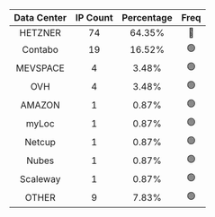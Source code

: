 | Data Center | IP Count | Percentage | Freq |
|:------------:|:--------:|:-----------:|:-----:|
| HETZNER | 74 | 64.35% | 🔴 |
| Contabo | 19 | 16.52% | 🟢 |
| MEVSPACE | 4 | 3.48% | 🟢 |
| OVH | 4 | 3.48% | 🟢 |
| AMAZON | 1 | 0.87% | 🟢 |
| myLoc | 1 | 0.87% | 🟢 |
| Netcup | 1 | 0.87% | 🟢 |
| Nubes | 1 | 0.87% | 🟢 |
| Scaleway | 1 | 0.87% | 🟢 |
| OTHER | 9 | 7.83% | 🟢 |